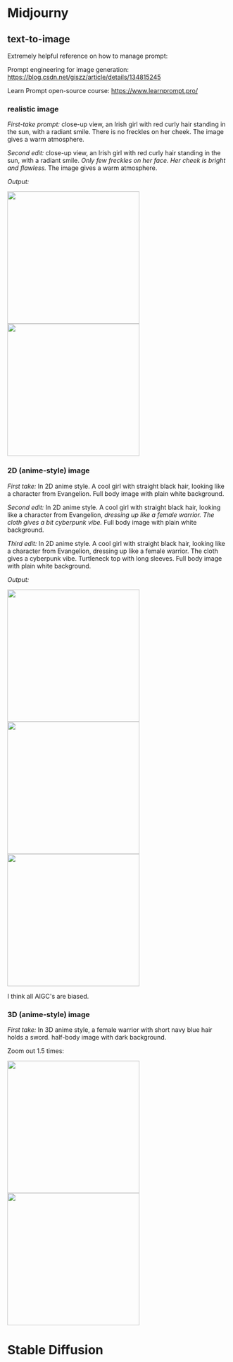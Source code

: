 # Midjourny

## text-to-image

Extremely helpful reference on how to manage prompt: 

Prompt engineering for image generation: https://blog.csdn.net/giszz/article/details/134815245

Learn Prompt open-source course: https://www.learnprompt.pro/

### realistic image

_First-take prompt:_ close-up view, an Irish girl with red curly hair standing in the sun, with a radiant smile. 
There is no freckles on her cheek. The image gives a warm atmosphere.

_Second edit:_ close-up view, 
an Irish girl with red curly hair standing in the sun, with a radiant smile. 
_Only few freckles on her face. Her cheek is bright and flawless._ The image gives a warm atmosphere.

_Output:_
<p float="left">
  <img src="https://github.com/user-attachments/assets/da2b605d-10a8-4df2-8065-ae7fe763af31" width="300" />
  <img src="https://github.com/user-attachments/assets/4e374e71-177f-4f0d-926e-3a710bcbf9ca" width="300" /> 
</p>

### 2D (anime-style) image

_First take:_ In 2D anime style. A cool girl with straight black hair, looking like a character from Evangelion. Full body image with plain white background.

_Second edit:_ In 2D anime style. A cool girl with straight black hair, looking like a character from Evangelion, 
_dressing up like a female warrior. The cloth gives a bit cyberpunk vibe._ Full body image with plain white background. 

_Third edit:_ In 2D anime style. A cool girl with straight black hair, looking like a character from Evangelion, dressing up like a female warrior.
The cloth gives a cyberpunk vibe. Turtleneck top with long sleeves. Full body image with plain white background. 

_Output:_

<p float="left">
  <img src="https://github.com/user-attachments/assets/7412d920-754e-4736-89ae-be246846b1b0" width="300" />
  <img src="https://github.com/user-attachments/assets/f306a5d1-d9a5-447b-936d-f2da59a99ada" width="300" /> 
  <img src="https://github.com/user-attachments/assets/ab80d117-ff4e-4bd2-be35-b99d811cbb14" width="300" /> 
</p>

I think all AIGC's are biased.

### 3D (anime-style) image

_First take:_ In 3D anime style, a female warrior with short navy blue hair holds a sword. half-body image with dark background.

Zoom out 1.5 times:

<p float="left">
  <img src="https://github.com/user-attachments/assets/0630e1e8-f219-40ad-98e0-efb24f817f7b" width="300" />
  <img src="https://github.com/user-attachments/assets/c9a35b53-b7cb-4a3a-bf2d-cee7f7848e31" width="300" /> 
</p>

# Stable Diffusion
